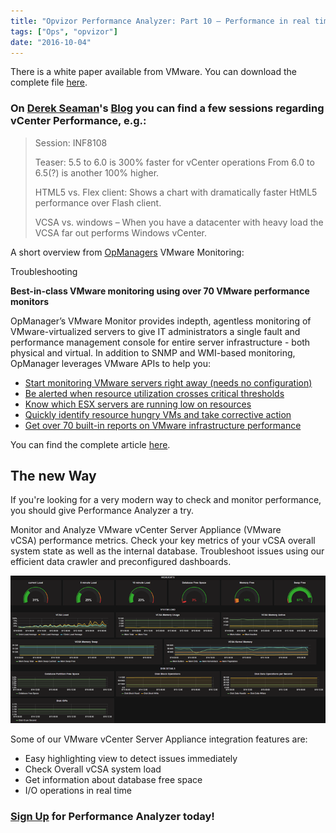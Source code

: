 ```yaml
---
title: "Opvizor Performance Analyzer: Part 10 – Performance in real time for VMware vCenter Server Appliance (vCSA)"
tags: ["Ops", "opvizor"]
date: "2016-10-04"
---
```


There is a white paper available from VMware. You can download the complete file [here](http://www.vmware.com/content/dam/digitalmarketing/vmware/en/pdf/techpaper/vmware-vcenter6-performance-white-paper.pdf).

### On [Derek Seaman](https://twitter.com/vdereks)'s [Blog](http://www.derekseaman.com/author/derek858) you can find a few sessions regarding vCenter Performance, e.g.:

> Session: INF8108
> 
> Teaser: 5.5 to 6.0 is 300% faster for vCenter operations From 6.0 to 6.5(?) is another 100% higher.
> 
> HTML5 vs. Flex client: Shows a chart with dramatically faster HtML5 performance over Flash client.
> 
> VCSA vs. windows – When you have a datacenter with heavy load the VCSA far out performs Windows vCenter.

A short overview from [OpManagers](https://www.manageengine.com/network-monitoring/) VMware Monitoring:

Troubleshooting

**Best-in-class VMware monitoring using over 70 VMware performance monitors**

OpManager’s VMware Monitor provides indepth, agentless monitoring of VMware-virtualized servers to give IT administrators a single fault and performance management console for entire server infrastructure - both physical and virtual. In addition to SNMP and WMI-based monitoring, OpManager leverages VMware APIs to help you:

- [Start monitoring VMware servers right away (needs no configuration)](https://www.manageengine.com/network-monitoring/vmware-monitoring.html#start-monitoring-vmware)
- [Be alerted when resource utilization crosses critical thresholds](https://www.manageengine.com/network-monitoring/vmware-monitoring.html#critical-thresholds)
- [Know which ESX servers are running low on resources](https://www.manageengine.com/network-monitoring/vmware-monitoring.html#running-low-on-resources)
- [Quickly identify resource hungry VMs and take corrective action](https://www.manageengine.com/network-monitoring/vmware-monitoring.html#quickly-identify-resource)
- [Get over 70 built-in reports on VMware infrastructure performance](https://www.manageengine.com/network-monitoring/vmware-monitoring.html#vmware-infrastructure-performance)

You can find the complete article [here](https://www.manageengine.com/network-monitoring/vmware-monitoring.html?gclid=Cj0KEQjwjem-BRC_isGJlJ-0h-MBEiQAbCimWHk_A8CQHRgjbxjgNdUOrPC9aekmcXKw6Rb-Dt9ANDQaAn4A8P8HAQ).

## The new Way

If you're looking for a very modern way to check and monitor performance, you should give Performance Analyzer a try. 

Monitor and Analyze VMware vCenter Server Appliance (VMware vCSA) performance metrics. Check your key metrics of your vCSA overall system state as well as the internal database. Troubleshoot issues using our efficient data crawler and preconfigured dashboards.

![VMware Vcenter](/images/blog/vcsa-1.png)

Some of our VMware vCenter Server Appliance integration features are:

- Easy highlighting view to detect issues immediately
- Check Overall vCSA system load
- Get information about database free space
- I/O operations in real time

### [Sign Up](http://try.opvizor.com/perfanalyzer/) for Performance Analyzer today!

